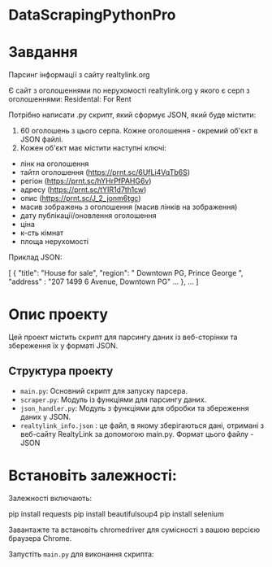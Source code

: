 # DataScrapingPythonPro

# Завдання

Парсинг інформації з сайту realtylink.org

Є сайт з оголошеннями по нерухомості realtylink.org у якого є серп з оголошеннями: Residental: For Rent

Потрібно написати .py скрипт, який сформує JSON, який буде містити: 
1. 60 оголошень з цього серпа. Кожне оголошення - окремий об'єкт в JSON файлі. 
2. Кожен об'єкт має містити наступні ключі: 
- лінк на оголошення
- тайтл оголошення (https://prnt.sc/6UfLi4VqTb6S) 
- регіон (https://prnt.sc/hYHrPfPAHG6v) 
- адресу (https://prnt.sc/tYIR1d7th1cw) 
- опис (https://prnt.sc/J_2_jonm6tgc) 
- масив зображень з оголошення (масив лінків на зображення)
- дату публікації/оновлення оголошення
- ціна 
- к-сть кімнат
- площа нерухомості  

Приклад JSON:

[
  {
    "title": "House for sale",
    "region": " Downtown PG, Prince George ",
     "address" :  "207 1499 6 Avenue, Downtown PG"
    ...
  },
  ...
]


# Опис проекту

Цей проект містить скрипт для парсингу даних із веб-сторінки та збереження їх у форматі JSON.

## Структура проекту

- `main.py`: Основний скрипт для запуску парсера.
- `scraper.py`: Модуль із функціями для парсингу даних.
- `json_handler.py`: Модуль з функціями для обробки та збереження даних у JSON.
- `realtylink_info.json` : це файл, в якому зберігаються дані, отримані з веб-сайту RealtyLink за допомогою main.py. 
Формат цього файлу - JSON


# Встановіть залежності:

Залежності включають:

pip install requests
pip install beautifulsoup4
pip install selenium

Завантажте та встановіть chromedriver для сумісності з вашою версією браузера Chrome.

Запустіть `main.py` для виконання скрипта:
